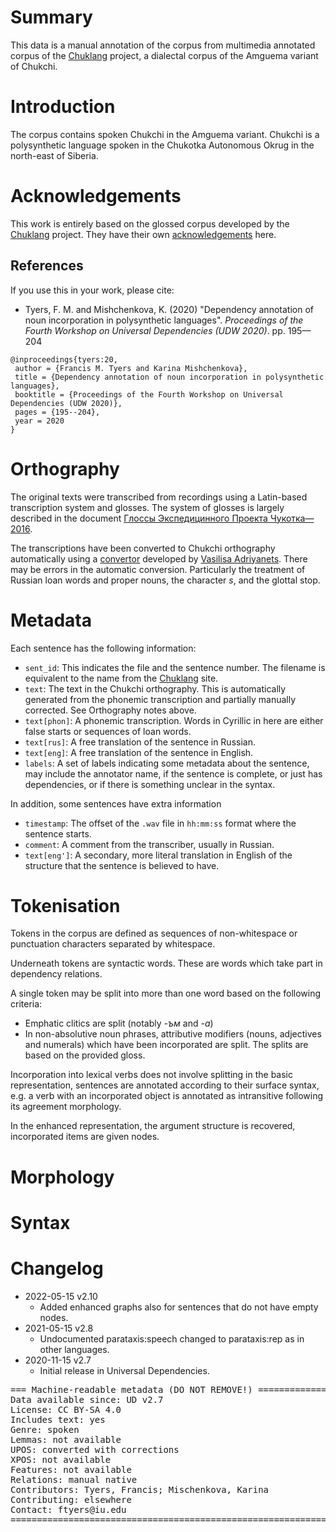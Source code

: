 # Summary

This data is a manual annotation of the corpus from multimedia annotated corpus
of the [Chuklang](http://chuklang.ru/) project, a dialectal corpus of the Amguema
variant of Chukchi.

# Introduction

The corpus contains spoken Chukchi in the Amguema variant. Chukchi is a polysynthetic
language spoken in the Chukotka Autonomous Okrug in the north-east of Siberia.


# Acknowledgements

This work is entirely based on the glossed corpus developed by 
the [Chuklang](http://chuklang.ru/) project. They have their own
[acknowledgements](http://chuklang.ru/acknowledgements) here.

## References

If you use this in your work, please cite:

* Tyers, F. M. and Mishchenkova, K. (2020) "Dependency annotation of noun incorporation in polysynthetic languages". *Proceedings of the Fourth Workshop on Universal Dependencies (UDW 2020)*. pp. 195—204

```
@inproceedings{tyers:20,
 author = {Francis M. Tyers and Karina Mishchenkova},
 title = {Dependency annotation of noun incorporation in polysynthetic languages},
 booktitle = {Proceedings of the Fourth Workshop on Universal Dependencies (UDW 2020)},
 pages = {195--204},
 year = 2020
}
```

# Orthography

The original texts were transcribed from recordings using a Latin-based transcription 
system and glosses. The system of glosses is largely described in the document 
[Глоссы Экспедицинного Проекта Чукотка—2016](http://chuklang.ru/static/chukchi_glosses_20171020.pdf).

The transcriptions have been converted to Chukchi orthography automatically using
a [convertor](https://github.com/BasilisAndr/chkchn/tree/master/translit) developed
by [Vasilisa Adriyanets](github.com/BasilisAndr/). There may be errors in the automatic
conversion. Particularly the treatment of Russian loan words and proper nouns, the 
character *s*, and the glottal stop.

# Metadata

Each sentence has the following information:

* `sent_id`: This indicates the file and the sentence number. The filename is equivalent 
to the name from the [Chuklang](http://chuklang.ru/) site.
* `text`: The text in the Chukchi orthography. This is automatically generated from the 
phonemic transcription and partially manually corrected. See Orthography notes above.
* `text[phon]`: A phonemic transcription. Words in Cyrillic in here are either false 
starts or sequences of loan words.
* `text[rus]`: A free translation of the sentence in Russian.
* `text[eng]`: A free translation of the sentence in English.
* `labels`: A set of labels indicating some metadata about the sentence, may include the 
annotator name, if the sentence is complete, or just has dependencies, or if there is 
something unclear in the syntax.

In addition, some sentences have extra information

* `timestamp`: The offset of the `.wav` file in `hh:mm:ss` format where the sentence
starts.
* `comment`: A comment from the transcriber, usually in Russian.
* `text[eng']`: A secondary, more literal translation in English of the structure that
the sentence is believed to have.

# Tokenisation

Tokens in the corpus are defined as sequences of non-whitespace or punctuation
characters separated by whitespace.

Underneath tokens are syntactic words. These are words which take part
in dependency relations.

A single token may be split into more than one word based on the following criteria:

* Emphatic clitics are split (notably *-ъм* and *-а*)
* In non-absolutive noun phrases, attributive modifiers (nouns, adjectives and numerals) 
which have been incorporated are split. The splits are based on the provided gloss.

Incorporation into lexical verbs does not involve splitting in the basic representation,
sentences are annotated according to their surface syntax, e.g. a verb
with an incorporated object is annotated as intransitive following its
agreement morphology.

In the enhanced representation, the argument structure is recovered,
incorporated items are given nodes.

# Morphology

# Syntax

# Changelog

* 2022-05-15 v2.10
  * Added enhanced graphs also for sentences that do not have empty nodes.
* 2021-05-15 v2.8
  * Undocumented parataxis:speech changed to parataxis:rep as in other languages.
* 2020-11-15 v2.7
  * Initial release in Universal Dependencies.


<pre>
=== Machine-readable metadata (DO NOT REMOVE!) ================================
Data available since: UD v2.7
License: CC BY-SA 4.0
Includes text: yes
Genre: spoken 
Lemmas: not available
UPOS: converted with corrections
XPOS: not available
Features: not available
Relations: manual native
Contributors: Tyers, Francis; Mischenkova, Karina
Contributing: elsewhere
Contact: ftyers@iu.edu
===============================================================================
</pre>

